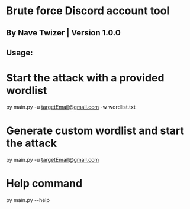 # Brute force Discord account tool
## By Nave Twizer | Version 1.0.0



## Usage:  
# Start the attack with a provided wordlist
py main.py -u targetEmail@gmail.com -w wordlist.txt
# Generate custom wordlist and start the attack
py main.py -u targetEmail@gmail.com
# Help command
py main.py --help